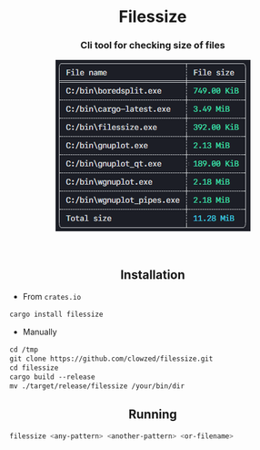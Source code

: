 <div align = "center"><h1>Filessize</h1></div>

<h3 align = "center">Cli tool for checking size of files</h3>

<div align = "center">
<img align = "center" src="./demo.png"/>
</div>

<br>
<br>
<h2 align = "center">Installation</h2>



- From `crates.io`
```bash
cargo install filessize
```

- Manually

```
cd /tmp
git clone https://github.com/clowzed/filessize.git
cd filessize
cargo build --release
mv ./target/release/filessize /your/bin/dir
```

<h2 align = "center">Running</h2>

```bash
filessize <any-pattern> <another-pattern> <or-filename>
```
